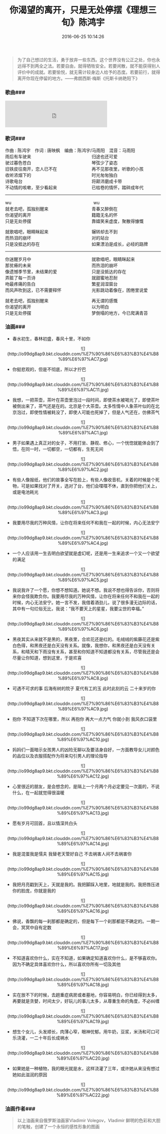 ﻿---
title: 你渴望的离开，只是无处停摆《理想三旬》陈鸿宇
date: 2016-06-25 10:14:26
tags: [民谣,油画]
categories: 文学电影音乐诗歌和画
---

<blockquote class="blockquote-center">为了自己想过的生活，勇于放弃一些东西。这个世界没有公正之处，你也永远得不到两全之法。若要自由，就得牺牲安全。若要闲散，就不能获得别人评价中的成就。若要愉悦，就无需计较身边人给予的态度。若要前行，就得离开你现在停留的地方。——弗朗西斯·梅斯《托斯卡纳艳阳下》</blockquote>

### 歌曲###

<iframe frameborder="no" border="0" marginwidth="0" marginheight="0" width=330 height=86 
	src="http://music.163.com/outchain/player?type=2&id=31445772&auto=0&height=66">
</iframe>


### 歌词###

作曲 : 陈鸿宇　作词 : 唐映枫　编曲：陈鸿宇/马雨阳　混音：马雨阳<br />
雨后有车驶来　　　　　　　　　　　　　　归途也还可爱<br /> 驶过暮色苍白　　　　　　　　　　　　　　琴弦少了姿态<br /> 旧铁皮往南开，恋人已不在　　　　　　　　再不见那夜里，听歌的小孩<br /> 收听浓烟下的　　　　　　　　　　　　　　时光匆匆独白<br /> 诗歌电台　　　　　　　　　　　　　　　　将颠沛磨成卡带<br /> 不动情的咳嗽，至少看起来　　　　　　　　已枯卷的情怀，踏碎成年代<br />
- - -
 wu　　　　　　　　　　　　　　　　　　　wu<br /> 就老去吧，孤独别醒来　　　　　　　　　　青春又醉倒在<br /> 你渴望的离开　　　　　　　　　　　　　　籍籍无名的怀<br /> 只是无处停摆　　　　　　　　　　　　　　靠嬉笑来虚度，聚散得慷慨</p><p>就歌唱吧，眼睛眯起来　　　　　　　　　　辗转却去不到<br /> 而热泪的崩坏　　　　　　　　　　　　　　对的站台<br /> 只是没抵达的存在　　　　　　　　　　　　如果漂泊是成长，必经的路牌<br /> 
 
- - -
 
 
</p><p>你迷醒岁月中　　　　　　　　　　　　　　就歌唱吧，眼睛眯起来<br /> 那贫瘠的未来　　　　　　　　　　　　　　而热泪的崩坏<br /> 像遗憾季节里，未结果的爱　　　　　　　　只是没抵达的存在<br /> 弄脏了每一页诗　　　　　　　　　　　　　就甜蜜地忍耐<br /> 吻最疼痛的告白　　　　　　　　　　　　　繁星润湿窗台<br /> 而风声吹到这，已不需要释怀　　　　　　　光影跳动着像在，困倦里说爱</p><p>就老去吧，孤独别醒来　　　　　　　　　　再无谓的感慨<br /> 你渴望的离开　　　　　　　　　　　　　　以为明白<br /> 只是无处停摆　　　　　　　　　　　　　　梦倒塌的地方，今已爬满青苔</p>

### 油画###

- 春水初生，春林初盛，春风十里，不如你


<center>![](http://o99dg8ap9.bkt.clouddn.com/%E7%90%86%E6%83%B3%E4%B8%89%E6%97%AC7.jpg)</center>

- 你挺悲观的，但是不彻底，所以才拧巴


<center>![](http://o99dg8ap9.bkt.clouddn.com/%E7%90%86%E6%83%B3%E4%B8%89%E6%97%AC11.jpg)</center>

<!-- more -->


- 我想，一把茶壶，茶叶在茶壶里泡过一段时间，即使茶水被喝光了，即使茶叶被倒出来了，茶气还是在的。北京是个大茶壶。太多性情中人象茶叶似的在北京泡过，即使性情被耗没了，即使人可能也死掉了，但是人气还在，仿佛茶气


<center>![](http://o99dg8ap9.bkt.clouddn.com/%E7%90%86%E6%83%B3%E4%B8%89%E6%97%AC1.jpg)</center>

- 男子如果遇上真正对的女子，不用打坐、静观、修心，一个恍惚就能体会到了悟，在同一时，一切都空，一切都有，生死无间


<center>![](http://o99dg8ap9.bkt.clouddn.com/%E7%90%86%E6%83%B3%E4%B8%89%E6%97%AC2.jpg)</center>

- 有些人像报纸，他们的故事全写在脸上，有些人像收音机，关着的时候是个死物，可是如果找对了开关，选对了台，他们会喋喋不休，直到你把他们关上，或是电池耗光


<center>![](http://o99dg8ap9.bkt.clouddn.com/%E7%90%86%E6%83%B3%E4%B8%89%E6%97%AC3.jpg)</center>

- 我要用尽我的万种风情，让你在将来任何不和我在一起的时候，内心无法安宁


<center>![](http://o99dg8ap9.bkt.clouddn.com/%E7%90%86%E6%83%B3%E4%B8%89%E6%97%AC4.jpg)</center>

- 一个人应该用一生去明白欲望就是虚幻呢，还是用一生来追求一个又一个欲望的满足


<center>![](http://o99dg8ap9.bkt.clouddn.com/%E7%90%86%E6%83%B3%E4%B8%89%E6%97%AC5.jpg)</center>

- 我说我许了一个愿，你想不想知道。她说不想。我说不想也得告诉你，否则将来你会怪我欺负你。我要用尽我的万种风情，让你在将来任何不和我在一起的时候，内心无法安宁。她一言不发，我借着酒劲儿，说了很多漫无边际的话，其中有一句烂俗无比，我说：“我不要天上的星星，我要尘世的幸福。”

<center>![](http://o99dg8ap9.bkt.clouddn.com/%E7%90%86%E6%83%B3%E4%B8%89%E6%97%AC6.jpg)</center>

- 黑夜其实从来就不是黑的，黑夜里，合欢花还是红的。毛绒绒的紫藤花还是紫白色得，和黑夜还是白天没有关系。就像，我想你，和黑夜还是白天没有关系，和晴天和下雨没有关系，甚至和你知道不知道都没有关系，尽管我还是会尽量让你知道，想到这里，于是欢喜


<center>![](http://o99dg8ap9.bkt.clouddn.com/%E7%90%86%E6%83%B3%E4%B8%89%E6%97%AC8.jpg)</center>

- 可遇不可求的事
后海有树的院子
夏代有工的玉
此时此刻的云
二十来岁的你

<center>![](http://o99dg8ap9.bkt.clouddn.com/%E7%90%86%E6%83%B3%E4%B8%89%E6%97%AC9.jpg)</center>

- 抱你 不知道下次在哪里，所以 再抱你 再大一点力气 你就小到 我风衣口袋里

<center>![](http://o99dg8ap9.bkt.clouddn.com/%E7%90%86%E6%83%B3%E4%B8%89%E6%97%AC10.jpg)</center>

- 妈妈们一面暗示女孩男人的凶险无聊以及要洁身自好，一方面教导女儿对颜色的品位以及衣服搭配作为将来勾引男人的理论指导


<center>![](http://o99dg8ap9.bkt.clouddn.com/%E7%90%86%E6%83%B3%E4%B8%89%E6%97%AC12.jpg)</center>

- 心里很近的朋友，是会想念的，是隔上一个月两个月必定要见一次面的，不说什么，在一起就觉得很温暖


<center>![](http://o99dg8ap9.bkt.clouddn.com/%E7%90%86%E6%83%B3%E4%B8%89%E6%97%AC13.jpg)</center>

- 愿有岁月可回首，且以情深共白头

<center>![](http://o99dg8ap9.bkt.clouddn.com/%E7%90%86%E6%83%B3%E4%B8%89%E6%97%AC14.jpg)</center>

- 我是混蛋我是懦夫
我替老天管好自己
不去祸害人间不去祸害你


<center>![](http://o99dg8ap9.bkt.clouddn.com/%E7%90%86%E6%83%B3%E4%B8%89%E6%97%AC15.jpg)</center>

- 我把月亮戳到天上，天就是我的。我把脚踩入地里，地就是我的。我把唇压进你的脸庞，你就是我的


<center>![](http://o99dg8ap9.bkt.clouddn.com/%E7%90%86%E6%83%B3%E4%B8%89%E6%97%AC16.jpg)</center>

- 佛说，香飘的每一刹那都是确定的，但是每下一个刹那都是不确定的。一期一会，冥冥中自有定数


<center>![](http://o99dg8ap9.bkt.clouddn.com/%E7%90%86%E6%83%B3%E4%B8%89%E6%97%AC17.jpg)</center>

- 不知道喜欢你什么，实在不知道，如果确定知道喜欢你什么，是不够喜欢你。因为不确定具体喜欢你什么，所以喜欢你所有一切及其他


<center>![](http://o99dg8ap9.bkt.clouddn.com/%E7%90%86%E6%83%B3%E4%B8%89%E6%97%AC18.jpg)</center>

- 实在放不下的时候，去趟重症病房或者墓地，你容易明白，你已经得到太多，再要就是贪婪，时间太少，好玩儿的事儿太多，从尊重生命的角度，不必纠缠

<center>![](http://o99dg8ap9.bkt.clouddn.com/%E7%90%86%E6%83%B3%E4%B8%89%E6%97%AC19.jpg)</center>

- 想生个女儿，头发顺长，肉薄心窄，眼神忧郁。用牛奶，豆浆，米汤和可口可乐浇灌，一二十年后长成祸水


<center>![](http://o99dg8ap9.bkt.clouddn.com/%E7%90%86%E6%83%B3%E4%B8%89%E6%97%AC20.jpg)</center>

- 如果她是一种植物，我的眼光就是水，这样浇灌了三年，或许她从来没有想过她如此滋润的原因

<center>![](http://o99dg8ap9.bkt.clouddn.com/%E7%90%86%E6%83%B3%E4%B8%89%E6%97%AC22.jpg)</center>

### 油画作者###

> 以上油画来自俄罗斯油画家Vladimir Volegov，Vladimir 鲜明的色彩和大胆的笔触，创建了一个永恒的感性形象的图画
















